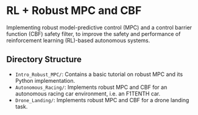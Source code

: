 # RL + Robust MPC and CBF

Implementing robust model-predictive control (MPC) and a control barrier function (CBF) safety filter, to improve the safety and performance of reinforcement learning (RL)-based autonomous systems.

## Directory Structure

- `Intro_Robust_MPC/`: Contains a basic tutorial on robust MPC and its Python implementation.
- `Autonomous_Racing/`: Implements robust MPC and CBF for an autonomous racing car environment, i.e. an F1TENTH car.
- `Drone_Landing/`: Implements robust MPC and CBF for a drone landing task.